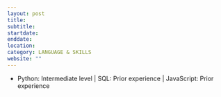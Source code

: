 ```yaml
---
layout: post
title: 
subtitle: 
startdate: 
enddate: 
location:
category: LANGUAGE & SKILLS
website: ""
---
```

- Python: Intermediate level | SQL: Prior experience | JavaScript: Prior experience